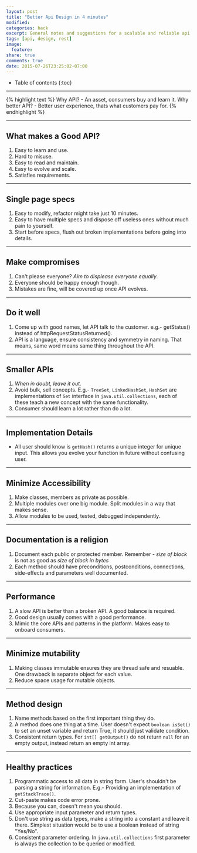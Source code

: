 ```yaml
---
layout: post
title: "Better Api Design in 4 minutes"
modified:
categories: hack
excerpt: General notes and suggestions for a scalable and reliable api.
tags: [api, design, rest]
image:
  feature:
share: true
comments: true
date: 2015-07-26T23:25:02-07:00
---
```


* Table of contents
{:toc}

---

{% highlight text %}
Why API? - An asset, consumers buy and learn it.
Why better API? - Better user experience, thats what customers pay for.
{% endhighlight %}

---

## What makes a Good API?
1. Easy to learn and use.
2. Hard to misuse.
3. Easy to read and maintain.
4. Easy to evolve and scale.
5. Satisfies requirements.

---

## Single page specs
1. Easy to modify, refactor might take just 10 minutes.
2. Easy to have multiple specs and dispose off useless ones without much pain to yourself.
3. Start before specs, flush out broken implementations before going into details.

---

## Make compromises
1. Can't please everyone? *Aim to displease everyone equally*.
2. Everyone should be happy enough though.
3. Mistakes are fine, will be covered up once API evolves.

---

## Do it well
1. Come up with good names, let API talk to the customer. e.g.- getStatus() instead of httpRequestStatusReturned().
2. API is a language, ensure consistency and symmetry in naming. That means, same word means same thing throughout the API.

---

## Smaller APIs
1. *When in doubt, leave it out.*
2. Avoid bulk, sell concepts. E.g.- `TreeSet`, `LinkedHashSet`, `HashSet` are implementations of `Set` interface in `java.util.collections`, each of these teach a new concept with the same functionality.
3. Consumer should learn a lot rather than do a lot.

---

## Implementation Details
- All user should know is `getHash()` returns a unique integer for unique input. This allows you evolve your function in future without confusing user.

---

## Minimize Accessibility
1. Make classes, members as private as possible.
2. Multiple modules over one big module. Split modules in a way that makes sense.
3. Allow modules to be used, tested, debugged independently.

---

## Documentation is a religion
1. Document each public or protected member. Remember - *size of block* is not as good as *size of block in bytes*
2. Each method should have preconditions, postconditions, connections, side-effects and parameters well documented.

---

## Performance
1. A slow API is better than a broken API. A good balance is required.
2. Good design usually comes with a good performance.
3. Mimic the core APIs and patterns in the platform. Makes easy to onboard consumers.

---

## Minimize mutability
1. Making classes immutable ensures they are thread safe and resuable. One drawback is separate object for each value.
2. Reduce space usage for mutable objects.

---

## Method design
1. Name methods based on the first important thing they do.
2. A method does one thing at a time. User doesn't expect `boolean isSet()` to set an unset variable and return True, it should just validate condition.
3. Consistent return types. For `int[] getOutput()` do not return `null` for an empty output, instead return an empty int array.

---

## Healthy practices
1. Programmatic access to all data in string form. User's shouldn't be parsing a string for information. E.g.- Providing an implementation of `getStackTrace()`.
2. Cut-paste makes code error prone.
3. Because you can, doesn't mean you should.
4. Use appropriate input parameter and return types.
5. Don't use string as data types, make a string into a constant and leave it there. Simplest situation would be to use a boolean instead of string "Yes/No".
6. Consistent parameter ordering. In `java.util.collections` first parameter is always the collection to be queried or modified.
